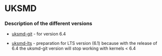 # UKSMD

### Description of the different versions

- [uksmd-git](https://github.com/CachyOS/uksmd/commits/master) - for version 6.4

- [uksmd-lts](https://github.com/CachyOS/uksmd/commits/v1.1.0) - preparation for LTS version (6.1) because with the release of 6.4 the uksmd-git version will stop working with kernels < 6.4

